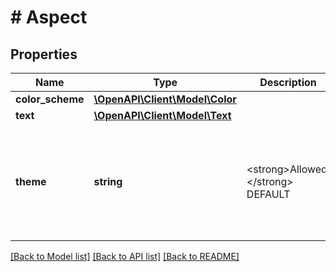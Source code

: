# # Aspect

## Properties

Name | Type | Description | Notes
------------ | ------------- | ------------- | -------------
**color_scheme** | [**\OpenAPI\Client\Model\Color**](Color.md) |  | [optional]
**text** | [**\OpenAPI\Client\Model\Text**](Text.md) |  | [optional]
**theme** | **string** | &lt;strong&gt;Allowed:&lt;/strong&gt; DEFAULT | MOBILE_MINIMALISTIC&lt;br/&gt;&lt;strong&gt;BETA&lt;/strong&gt;: This service is currently in BETA phase. Provided themes can be changed and/or deleted before the service goes live.&lt;br/&gt;Theme will provide further granularity with the styling possibilities for customers. This includes styling of buttons, text fields, text spacing, sizing of titles, and subtitles amongst others.&lt;br/&gt;Find more info in the &lt;a href&#x3D;&#39;https://documentation.finapi.io/webform/themes&#39; target&#x3D;&#39;_blank&#39;&gt;Web Form 2.0 Public Documentation&lt;/a&gt;. | [optional]

[[Back to Model list]](../../README.md#models) [[Back to API list]](../../README.md#endpoints) [[Back to README]](../../README.md)
